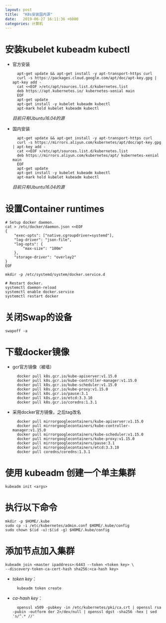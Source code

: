 ```yaml
---
layout: post
title:  "K8s安装国内源"
date:   2019-06-27 16:11:36 +0800
categories: 计算机
---
```

# 安装kubelet kubeadm kubectl
* 官方安装
  
        apt-get update && apt-get install -y apt-transport-https curl
        curl -s https://packages.cloud.google.com/apt/doc/apt-key.gpg | apt-key add -
        cat <<EOF >/etc/apt/sources.list.d/kubernetes.list
        deb https://apt.kubernetes.io/ kubernetes-xenial main
        EOF
        apt-get update
        apt-get install -y kubelet kubeadm kubectl
        apt-mark hold kubelet kubeadm kubectl

    *目前只有Ubuntu16.04的源*

* 国内安装

        apt-get update && apt-get install -y apt-transport-https curl
        curl -s https://mirrors.aliyun.com/kubernetes/apt/doc/apt-key.gpg | apt-key add - 
        cat <<EOF >/etc/apt/sources.list.d/kubernetes.list
        deb https://mirrors.aliyun.com/kubernetes/apt/ kubernetes-xenial main
        EOF 
        apt-get update
        apt-get install -y kubelet kubeadm kubectl
        apt-mark hold kubelet kubeadm kubectl

    *目前只有Ubuntu16.04的源*
# 设置Container runtimes
    # Setup docker daemon.
    cat > /etc/docker/daemon.json <<EOF
    {
        "exec-opts": ["native.cgroupdriver=systemd"],
        "log-driver": "json-file",
        "log-opts": {
            "max-size": "100m"
        },
        "storage-driver": "overlay2"
    }
    EOF

    mkdir -p /etc/systemd/system/docker.service.d

    # Restart docker.
    systemctl daemon-reload
    systemctl enable docker.service
    systemctl restart docker

# 关闭Swap的设备
    swapoff -a

# 下载docker镜像
* gcr官方镜像（被墙）
  
        docker pull k8s.gcr.io/kube-apiserver:v1.15.0 
        docker pull k8s.gcr.io/kube-controller-manager:v1.15.0 
        docker pull k8s.gcr.io/kube-scheduler:v1.15.0 
        docker pull k8s.gcr.io/kube-proxy:v1.15.0 
        docker pull k8s.gcr.io/pause:3.1 
        docker pull k8s.gcr.io/etcd:3.3.10 
        docker pull k8s.gcr.io/coredns:1.3.1

* 采用docker官方镜像，之后tag改名
  
        docker pull mirrorgooglecontainers/kube-apiserver:v1.15.0 
        docker pull mirrorgooglecontainers/kube-controller-manager:v1.15.0 
        docker pull mirrorgooglecontainers/kube-scheduler:v1.15.0 
        docker pull mirrorgooglecontainers/kube-proxy:v1.15.0 
        docker pull mirrorgooglecontainers/pause:3.1 
        docker pull mirrorgooglecontainers/etcd:3.3.10 
        docker pull coredns/coredns:1.3.1

# 使用 kubeadm 创建一个单主集群
    kubeadm init <args>
# 执行以下命令
    mkdir -p $HOME/.kube
    sudo cp -i /etc/kubernetes/admin.conf $HOME/.kube/config
    sudo chown $(id -u):$(id -g) $HOME/.kube/config
# 添加节点加入集群
    kubeadm join <master ipaddress>:6443 --token <token key> \
    --discovery-token-ca-cert-hash sha256:<ca-hash key>

* _token key_：
  
        kubeadm token create
* _ca-hash key_： 

        openssl x509 -pubkey -in /etc/kubernetes/pki/ca.crt | openssl rsa -pubin -outform der 2>/dev/null | openssl dgst -sha256 -hex | sed 's/^.* //' 

